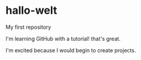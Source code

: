 # hallo-welt
My first repository

I'm learning GitHub with a tutorial! that's great.

I'm excited because I would begin to create projects.

